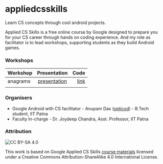 # appliedcsskills
Learn CS concepts through cool android projects.

Applied CS Skills is a free online course by Google designed to prepare you for your CS career through hands on coding experience. And my role as facilitator is to lead workshops, supporting students as they build Android games.

### Workshops

| Workshop | Presentation | Code  |
| ------------- |:-------------:| -------:|
| anagrams     | [presentation](https://github.com/opticod/appliedcsskills/blob/master/anagrams/Presentation.pdf) | [link](https://github.com/opticod/appliedcsskills/tree/master/anagrams/anagrams_code) |
|  |  |  |

### Organisers

- Google Android with CS facilitator - Anupam Das ([opticod](https://github.com/opticod)) - B.Tech student, IIT Patna
- Faculty In-charge - Dr. Joydeep Chandra, Asst. Professor, IIT Patna

### Attribution

![CC BY-SA 4.0](https://i.creativecommons.org/l/by-sa/4.0/88x31.png)

This work is based on Google Applied CS Skills [course materials](http://g.co/cswithandroid) licensed under a Creative Commons Attribution-ShareAlike 4.0 International License.
